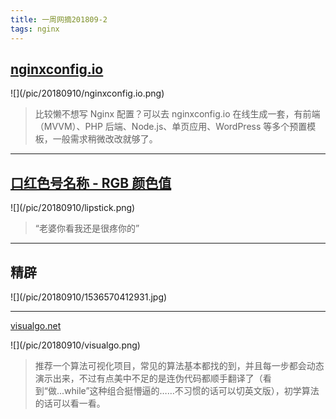 ```yaml
---
title: 一周网摘201809-2
tags: nginx
---
```


## [nginxconfig.io](https://nginxconfig.io/)

<div style="vertical-align:top; display: inline-block;width: 50%">![](/pic/20180910/nginxconfig.io.png)</div>

> 比较懒不想写 Nginx 配置？可以去 nginxconfig.io 在线生成一套，有前端（MVVM）、PHP 后端、Node.js、单页应用、WordPress 等多个预置模板，一般需求稍微改改就够了。

---

## [口红色号名称 - RGB 颜色值](https://github.com/Ovilia/lipstick/blob/gh-pages/src/lipstick.json)

<div style="vertical-align:top; display: inline-block;width: 50%">![](/pic/20180910/lipstick.png)</div>

> “老婆你看我还是很疼你的”

---

## 精辟

<div style="vertical-align:top; display: inline-block;width: 60%">![](/pic/20180910/1536570412931.jpg)</div>

---

[visualgo.net](https://visualgo.net/zh)

<div style="vertical-align:top; display: inline-block;width: 60%">![](/pic/20180910/visualgo.png)</div>

> 推荐一个算法可视化项目，常见的算法基本都找的到，并且每一步都会动态演示出来，不过有点美中不足的是连伪代码都顺手翻译了（看到“做...while”这种组合挺懵逼的……不习惯的话可以切英文版），初学算法的话可以看一看。
